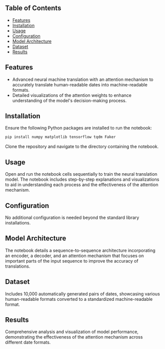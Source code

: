 
## Table of Contents
- [Features](#features)
- [Installation](#installation)
- [Usage](#usage)
- [Configuration](#configuration)
- [Model Architecture](#model-architecture)
- [Dataset](#dataset)
- [Results](#results)

## Features
- Advanced neural machine translation with an attention mechanism to accurately translate human-readable dates into machine-readable formats.
- Detailed visualizations of the attention weights to enhance understanding of the model's decision-making process.

## Installation
Ensure the following Python packages are installed to run the notebook:
```bash
pip install numpy matplotlib tensorflow tqdm Faker
```
Clone the repository and navigate to the directory containing the notebook.

## Usage
Open and run the notebook cells sequentially to train the neural translation model. The notebook includes step-by-step explanations and visualizations to aid in understanding each process and the effectiveness of the attention mechanism.

## Configuration
No additional configuration is needed beyond the standard library installations.

## Model Architecture
The notebook details a sequence-to-sequence architecture incorporating an encoder, a decoder, and an attention mechanism that focuses on important parts of the input sequence to improve the accuracy of translations.

## Dataset
Includes 10,000 automatically generated pairs of dates, showcasing various human-readable formats converted to a standardized machine-readable format.

## Results
Comprehensive analysis and visualization of model performance, demonstrating the effectiveness of the attention mechanism across different date formats.
